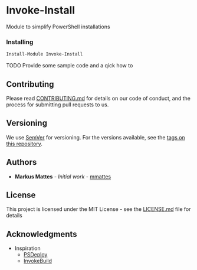 # Invoke-Install

Module to simplify PowerShell installations

### Installing

```ps
Install-Module Invoke-Install

```

TODO Provide some sample code and a qick how to 

## Contributing

Please read [CONTRIBUTING.md](Doc/CONTRIBUTING.md) for details on our code of conduct, and the process for submitting pull requests to us.

## Versioning

We use [SemVer](http://semver.org/) for versioning. For the versions available, see the [tags on this repository](https://github.com/your/project/tags). 

## Authors

* **Markus Mattes** - *Initial work* - [mmattes](https://github.com/mmattes)

## License

This project is licensed under the MIT License - see the [LICENSE.md](LICENSE.md) file for details

## Acknowledgments

* Inspiration 
    * [PSDeploy](https://github.com/RamblingCookieMonster/PSDeploy)
    * [InvokeBuild](https://github.com/nightroman/Invoke-Build)
